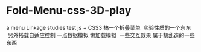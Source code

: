 # Fold-Menu-css-3D-play
a menu Linkage studies test
js + CSS3 搞一个折叠菜单  实验性质的一个东东  另外搭载自适应控制 一点数据模拟 懒加载模拟  一些交互效果 属于胡乱造的一些东西
